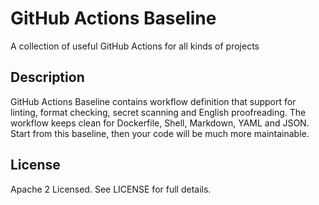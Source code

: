 # GitHub Actions Baseline

A collection of useful GitHub Actions for all kinds of projects

## Description

GitHub Actions Baseline contains workflow definition that support for linting, format checking, secret scanning and English proofreading.
The workflow keeps clean for Dockerfile, Shell, Markdown, YAML and JSON.
Start from this baseline, then your code will be much more maintainable.

## License

Apache 2 Licensed. See LICENSE for full details.
